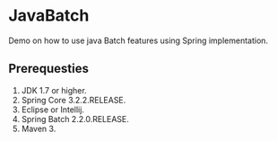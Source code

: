 # JavaBatch
Demo on how to use java Batch features using Spring implementation.

## Prerequesties
1. JDK 1.7 or higher.
2. Spring Core 3.2.2.RELEASE.
3. Eclipse or Intellij.
4. Spring Batch 2.2.0.RELEASE.
5. Maven 3.
